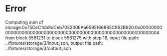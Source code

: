 # Error

Computing sum of storage.0x75CeC1db9dCeb703200EAa6595f66885C962B920.0x0000000000000000000000000000000000000000000000000000000000000004 from block 5561231 to block 5561275 with step 16, input file path: ../fixtures/storage/3/input.json, output file path: ../fixtures/storage/3/output.json
